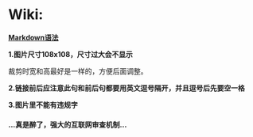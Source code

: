 # Wiki:

**[Markdown语法](https://docs.github.com/cn/get-started/writing-on-github/getting-started-with-writing-and-formatting-on-github/basic-writing-and-formatting-syntax)**

**1.图片尺寸108x108，尺寸过大会不显示**

裁剪时宽和高最好是一样的，方便后面调整。

**2.链接前后应注意此句和前后句都要用英文逗号隔开，并且逗号后先要空一格**

**3.图片里不能有违规字**

#### ...真是醉了，强大的互联网审查机制...
